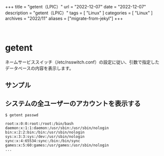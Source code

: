 +++
title = "getent（LPIC）"
url = "2022-12-07"
date = "2022-12-07"
description = "getent（LPIC）"
tags = [
  "Linux"
]
categories = [
  "Linux"
]
archives = "2022/11"
aliases = ["migrate-from-jekyl"]
+++

<br>

# getent

ネームサービススイッチ（/etc/nsswitch.conf）の設定に従い、引数で指定したデータベースの内容を表示します。


## サンプル

## システムの全ユーザーのアカウントを表示する

```
$ getent passwd
```

```
root:x:0:0:root:/root:/bin/bash
daemon:x:1:1:daemon:/usr/sbin:/usr/sbin/nologin
bin:x:2:2:bin:/bin:/usr/sbin/nologin
sys:x:3:3:sys:/dev:/usr/sbin/nologin
sync:x:4:65534:sync:/bin:/bin/sync
games:x:5:60:games:/usr/games:/usr/sbin/nologin
...
```
